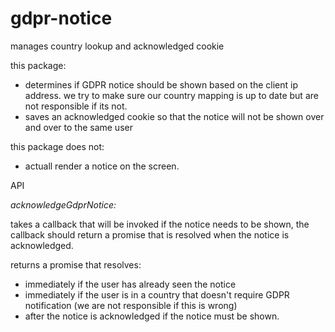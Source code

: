 # gdpr-notice

manages country lookup and acknowledged cookie

this package:
 - determines if GDPR notice should be shown based on the client ip address. we try to make sure our country mapping is up to date but are not responsible if its not.
 - saves an acknowledged cookie so that the notice will not be shown over and over to the same user

this package does not:
 - actuall render a notice on the screen.

API

*acknowledgeGdprNotice:*

takes a callback that will be invoked if the notice needs to be shown, the callback should return a promise that is resolved when the notice is acknowledged.

returns a promise that resolves:
  - immediately if the user has already seen the notice
  - immediately if the user is in a country that doesn't require GDPR notification (we are not responsible if this is wrong)
  - after the notice is acknowledged if the notice must be shown.

